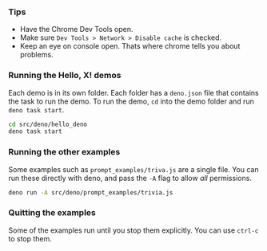 ### Tips

- Have the Chrome Dev Tools open.
- Make sure `Dev Tools > Network > Disable cache` is checked.
- Keep an eye on console open. Thats where chrome tells you about problems.

### Running the Hello, X! demos

Each demo is in its own folder. Each folder has a `deno.json` file that contains
the task to run the demo. To run the demo, `cd` into the demo folder and run
`deno task start`.

```bash
cd src/deno/hello_deno
deno task start
```

### Running the other examples

Some examples such as `prompt_examples/triva.js` are a single file. You can run
these directly with deno, and pass the `-A` flag to allow _all_ permissions.

```bash
deno run -A src/deno/prompt_examples/trivia.js
```

### Quitting the examples

Some of the examples run until you stop them explicitly. You can use `ctrl-c` to
stop them.
